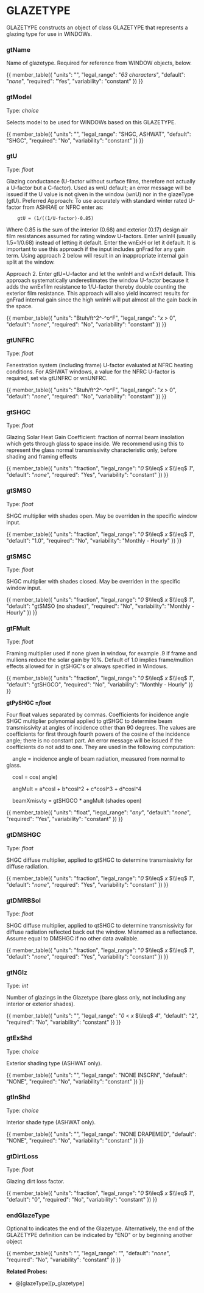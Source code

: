 # GLAZETYPE

GLAZETYPE constructs an object of class GLAZETYPE that represents a glazing type for use in WINDOWs.

### gtName

Name of glazetype. Required for reference from WINDOW objects, below.

{{
  member_table({
    "units": "",
    "legal_range": "*63 characters*", 
    "default": "*none*",
    "required": "Yes",
    "variability": "constant" 
  })
}}

### gtModel

Type: *choice*

Selects model to be used for WINDOWs based on this GLAZETYPE.

{{
  member_table({
    "units": "",
    "legal_range": "SHGC, ASHWAT", 
    "default": "SHGC",
    "required": "No",
    "variability": "constant" 
  })
}}

### gtU

Type: *float*

Glazing conductance (U-factor without surface films, therefore not actually a U-factor but a C-factor). Used as wnU default; an error message will be issued if the U value is not given in the window (wnU) nor in the glazeType (gtU). <!-- TODO: rename gtC? (Also wnU s/b wnC?) 7-2011 --> Preferred Approach: To use accurately with standard winter rated U-factor from ASHRAE or NFRC enter as:

        gtU = (1/((1/U-factor)-0.85)

Where 0.85 is the sum of the interior (0.68) and exterior (0.17) design air film resistances assumed for rating window U-factors. Enter wnInH (usually 1.5=1/0.68) instead of letting it default. Enter the wnExH or let it default. It is important to use this approach if the input includes gnFrad for any gain term. Using approach 2 below will result in an inappropriate internal gain split at the window.

Approach 2. Enter gtU=U-factor and let the wnInH and wnExH default. This approach systematically underestimates the window U-factor because it adds the wnExfilm resistance to 1/U-factor thereby double counting the exterior film resistance. This approach will also yield incorrect results for gnFrad internal gain since the high wnInH will put almost all the gain back in the space.

{{
  member_table({
    "units": "Btuh/ft^2^-^o^F",
    "legal_range": "*x* $>$ 0", 
    "default": "*none*",
    "required": "No",
    "variability": "constant" 
  })
}}

### gtUNFRC

Type: *float*

Fenestration system (including frame) U-factor evaluated at NFRC heating conditions. For ASHWAT windows, a value for the NFRC U-factor is required, set via gtUNFRC or wnUNFRC.

{{
  member_table({
    "units": "Btuh/ft^2^-^o^F",
    "legal_range": "*x* $>$ 0", 
    "default": "*none*",
    "required": "No",
    "variability": "constant" 
  })
}}

### gtSHGC

Type: *float*

Glazing Solar Heat Gain Coefficient: fraction of normal beam insolation which gets through glass to space inside. We recommend using this to represent the glass normal transmissivity characteristic only, before shading and framing effects

{{
  member_table({
    "units": "fraction",
    "legal_range": "*0* $\\leq$ *x* $\\leq$ *1*", 
    "default": "*none*",
    "required": "Yes",
    "variability": "constant" 
  })
}}

### gtSMSO

Type: *float*

SHGC multiplier with shades open. May be overriden in the specific window input.

{{
  member_table({
    "units": "fraction",
    "legal_range": "*0* $\\leq$ *x* $\\leq$ *1*", 
    "default": "1.0",
    "required": "No",
    "variability": "Monthly - Hourly" 
  })
}}

### gtSMSC

Type: *float*

SHGC multiplier with shades closed. May be overriden in the specific window input.

{{
  member_table({
    "units": "fraction",
    "legal_range": "*0* $\\leq$ *x* $\\leq$ *1*", 
    "default": "gtSMSO (no shades)",
    "required": "No",
    "variability": "Monthly - Hourly" 
  })
}}

### gtFMult

Type: *float*

Framing multiplier used if none given in window, for example .9 if frame and mullions reduce the solar gain by 10%. Default of 1.0 implies frame/mullion effects allowed for in gtSHGC's or always specified in Windows.

{{
  member_table({
    "units": "fraction",
    "legal_range": "*0* $\\leq$ *x* $\\leq$ *1*", 
    "default": "gtSHGCO",
    "required": "No",
    "variability": "Monthly - Hourly" 
  })
}}

**gtPySHGC =*float***

Four float values separated by commas. Coefficients for incidence angle SHGC multiplier polynomial applied to gtSHGC to determine beam transmissivity at angles of incidence other than 90 degrees. The values are coefficients for first through fourth powers of the cosine of the incidence angle; there is no constant part. An error message will be issued if the coefficients do not add to one. They are used in the following computation:

    angle = incidence angle of beam radiation, measured from normal to glass.

    cosI = cos( angle)

    angMult = a\*cosI + b\*cosI\^2 + c\*cosI\^3 + d\*cosI\^4

    beamXmisvty = gtSHGCO \* angMult (shades open)

{{
  member_table({
    "units": "float",
    "legal_range": "*any*", 
    "default": "*none*",
    "required": "Yes",
    "variability": "constant" 
  })
}}

### gtDMSHGC

Type: *float*

SHGC diffuse multiplier, applied to gtSHGC to determine transmissivity for diffuse radiation.

{{
  member_table({
    "units": "fraction",
    "legal_range": "*0* $\\leq$ *x* $\\leq$ *1*", 
    "default": "*none*",
    "required": "Yes",
    "variability": "constant" 
  })
}}

### gtDMRBSol

Type: *float*

SHGC diffuse multiplier, applied to qtSHGC to determine transmissivity for diffuse radiation reflected back out the window. Misnamed as a reflectance. Assume equal to DMSHGC if no other data available.

{{
  member_table({
    "units": "fraction",
    "legal_range": "*0* $\\leq$ *x* $\\leq$ *1*", 
    "default": "*none*",
    "required": "Yes",
    "variability": "constant" 
  })
}}

### gtNGlz

Type: *int*

Number of glazings in the Glazetype (bare glass only, not including any interior or exterior shades).

{{
  member_table({
    "units": "",
    "legal_range": "*0* $<$ *x* $\\leq$ *4*", 
    "default": "2",
    "required": "No",
    "variability": "constant" 
  })
}}

### gtExShd

Type: *choice*

Exterior shading type (ASHWAT only).

{{
  member_table({
    "units": "",
    "legal_range": "NONE INSCRN", 
    "default": "NONE",
    "required": "No",
    "variability": "constant" 
  })
}}

### gtInShd

Type: *choice*

Interior shade type (ASHWAT only).

{{
  member_table({
    "units": "",
    "legal_range": "NONE DRAPEMED", 
    "default": "NONE",
    "required": "No",
    "variability": "constant" 
  })
}}

### gtDirtLoss

Type: *float*

Glazing dirt loss factor.

{{
  member_table({
    "units": "fraction",
    "legal_range": "*0* $\\leq$ *x* $\\leq$ *1*", 
    "default": "0",
    "required": "No",
    "variability": "constant" 
  })
}}

### endGlazeType

Optional to indicates the end of the Glazetype. Alternatively, the end of the GLAZETYPE definition can be indicated by "END" or by beginning another object

{{
  member_table({
    "units": "",
    "legal_range": "", 
    "default": "*none*",
    "required": "No",
    "variability": "constant" 
  })
}}

**Related Probes:**

- @[glazeType][p_glazetype]
